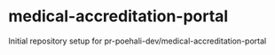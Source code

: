 # medical-accreditation-portal

Initial repository setup for pr-poehali-dev/medical-accreditation-portal